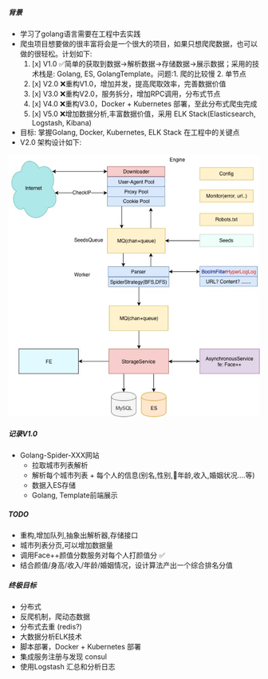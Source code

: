 
##### 背景
- 学习了golang语言需要在工程中去实践
- 爬虫项目想要做的很丰富将会是一个很大的项目，如果只想爬爬数据，也可以做的很轻松。计划如下:
    1. [x] V1.0 ✅简单的获取到数据->解析数据->存储数据->展示数据；采用的技术栈是: Golang, ES, GolangTemplate。问题:1. 爬的比较慢 2. 单节点 
    2. [x] V2.0 ❌重构V1.0，增加并发，提高爬取效率，完善数据价值
    3. [x] V3.0 ❌重构V2.0，服务拆分，增加RPC调用，分布式节点
    4. [x] V4.0 ❌重构V3.0，Docker + Kubernetes 部署，至此分布式爬虫完成
    5. [x] V5.0 ❌增加数据分析,丰富数据价值，采用 ELK Stack(Elasticsearch, Logstash, Kibana) 
- 目标: 掌握Golang, Docker, Kubernetes, ELK Stack 在工程中的关键点
- V2.0 架构设计如下:

![img](https://raw.githubusercontent.com/MichaelYgZhang/michaelygzhang.github.io/master/images/crawler.jpg)

##### 记录V1.0
- Golang-Spider-XXX网站
    - 拉取城市列表解析
    - 解析每个城市列表 + 每个人的信息(别名,性别,年龄,收入,婚姻状况....等)
    - 数据入ES存储
    - Golang, Template前端展示
##### TODO
- 重构,增加队列,抽象出解析器,存储接口
- 城市列表分页,可以增加数据量
- 调用Face++颜值分数服务对每个人打颜值分 ✅
- 结合颜值/身高/收入/年龄/婚姻情况，设计算法产出一个综合排名分值
##### 终极目标
- 分布式
- 反爬机制，爬动态数据
- 分布式去重 (redis?)
- 大数据分析ELK技术
- 脚本部署，Docker + Kubernetes 部署
- 集成服务注册与发现 consul
- 使用Logstash 汇总和分析日志
